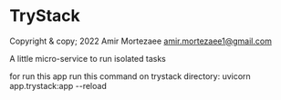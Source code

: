 # TryStack

Copyright & copy; 2022 Amir Mortezaee <amir.mortezaee1@gmail.com>

A little micro-service to run isolated tasks

for run this app run this command on trystack directory:
uvicorn app.trystack:app --reload